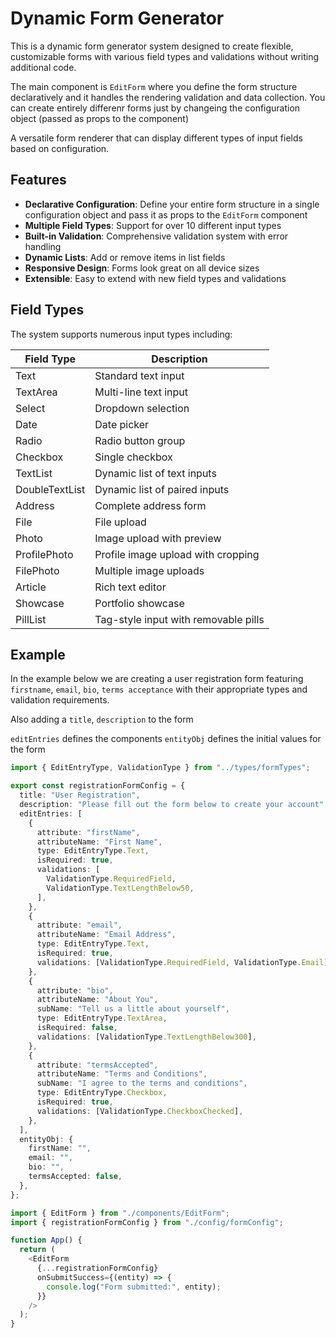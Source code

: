# Dynamic Form Generator

This is a dynamic form generator system designed to create flexible, customizable forms with various field types and validations without writing additional code.

The main component is `EditForm` where you define the form structure declaratively and it handles the rendering validation and data collection. You can create entirely differenr forms just by changeing the configuration object (passed as props to the component)

A versatile form renderer that can display different types of input fields based on configuration.

## Features

- **Declarative Configuration**: Define your entire form structure in a single configuration object and pass it as props to the `EditForm` component
- **Multiple Field Types**: Support for over 10 different input types
- **Built-in Validation**: Comprehensive validation system with error handling
- **Dynamic Lists**: Add or remove items in list fields
- **Responsive Design**: Forms look great on all device sizes
- **Extensible**: Easy to extend with new field types and validations

## Field Types

The system supports numerous input types including:

| Field Type     | Description                          |
| -------------- | ------------------------------------ |
| Text           | Standard text input                  |
| TextArea       | Multi-line text input                |
| Select         | Dropdown selection                   |
| Date           | Date picker                          |
| Radio          | Radio button group                   |
| Checkbox       | Single checkbox                      |
| TextList       | Dynamic list of text inputs          |
| DoubleTextList | Dynamic list of paired inputs        |
| Address        | Complete address form                |
| File           | File upload                          |
| Photo          | Image upload with preview            |
| ProfilePhoto   | Profile image upload with cropping   |
| FilePhoto      | Multiple image uploads               |
| Article        | Rich text editor                     |
| Showcase       | Portfolio showcase                   |
| PillList       | Tag-style input with removable pills |

## Example

In the example below we are creating a user registration form featuring `firstname`, `email`, `bio`, `terms acceptance` with their appropriate types and validation requirements.

Also adding a `title`, `description` to the form

`editEntries` defines the components
`entityObj` defines the initial values for the form

```ts
import { EditEntryType, ValidationType } from "../types/formTypes";

export const registrationFormConfig = {
  title: "User Registration",
  description: "Please fill out the form below to create your account",
  editEntries: [
    {
      attribute: "firstName",
      attributeName: "First Name",
      type: EditEntryType.Text,
      isRequired: true,
      validations: [
        ValidationType.RequiredField,
        ValidationType.TextLengthBelow50,
      ],
    },
    {
      attribute: "email",
      attributeName: "Email Address",
      type: EditEntryType.Text,
      isRequired: true,
      validations: [ValidationType.RequiredField, ValidationType.Email],
    },
    {
      attribute: "bio",
      attributeName: "About You",
      subName: "Tell us a little about yourself",
      type: EditEntryType.TextArea,
      isRequired: false,
      validations: [ValidationType.TextLengthBelow300],
    },
    {
      attribute: "termsAccepted",
      attributeName: "Terms and Conditions",
      subName: "I agree to the terms and conditions",
      type: EditEntryType.Checkbox,
      isRequired: true,
      validations: [ValidationType.CheckboxChecked],
    },
  ],
  entityObj: {
    firstName: "",
    email: "",
    bio: "",
    termsAccepted: false,
  },
};
```

```ts
import { EditForm } from "./components/EditForm";
import { registrationFormConfig } from "./config/formConfig";

function App() {
  return (
    <EditForm
      {...registrationFormConfig}
      onSubmitSuccess={(entity) => {
        console.log("Form submitted:", entity);
      }}
    />
  );
}
```
